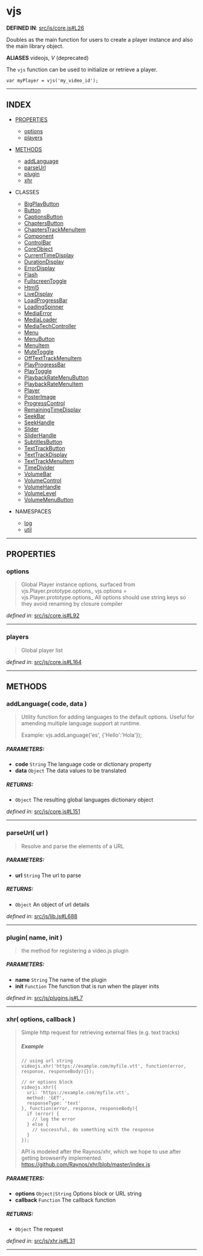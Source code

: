 <!-- GENERATED FROM SOURCE -->

# vjs

__DEFINED IN__: [src/js/core.js#L26](https://github.com/videojs/video.js/blob/master/src/js/core.js#L26)  

Doubles as the main function for users to create a player instance and also
the main library object.

**ALIASES** videojs, _V_ (deprecated)

The `vjs` function can be used to initialize or retrieve a player.

    var myPlayer = vjs('my_video_id');

---

## INDEX

- [PROPERTIES](#properties)
  - [options](#options)
  - [players](#players)

- [METHODS](#methods)
  - [addLanguage](#addlanguage-code-data-)
  - [parseUrl](#parseurl-url-)
  - [plugin](#plugin-name-init-)
  - [xhr](#xhr-options-callback-)

- CLASSES
  - [BigPlayButton](vjs.BigPlayButton.md)
  - [Button](vjs.Button.md)
  - [CaptionsButton](undefined.md)
  - [ChaptersButton](undefined.md)
  - [ChaptersTrackMenuItem](undefined.md)
  - [Component](vjs.Component.md)
  - [ControlBar](vjs.ControlBar.md)
  - [CoreObject](vjs.CoreObject.md)
  - [CurrentTimeDisplay](vjs.CurrentTimeDisplay.md)
  - [DurationDisplay](vjs.DurationDisplay.md)
  - [ErrorDisplay](vjs.ErrorDisplay.md)
  - [Flash](vjs.Flash.md)
  - [FullscreenToggle](vjs.FullscreenToggle.md)
  - [Html5](vjs.Html5.md)
  - [LiveDisplay](vjs.LiveDisplay.md)
  - [LoadProgressBar](vjs.LoadProgressBar.md)
  - [LoadingSpinner](vjs.LoadingSpinner.md)
  - [MediaError](vjs.MediaError.md)
  - [MediaLoader](vjs.MediaLoader.md)
  - [MediaTechController](undefined.md)
  - [Menu](vjs.Menu.md)
  - [MenuButton](vjs.MenuButton.md)
  - [MenuItem](vjs.MenuItem.md)
  - [MuteToggle](vjs.MuteToggle.md)
  - [OffTextTrackMenuItem](undefined.md)
  - [PlayProgressBar](vjs.PlayProgressBar.md)
  - [PlayToggle](vjs.PlayToggle.md)
  - [PlaybackRateMenuButton](vjs.PlaybackRateMenuButton.md)
  - [PlaybackRateMenuItem](vjs.PlaybackRateMenuItem.md)
  - [Player](vjs.Player.md)
  - [PosterImage](vjs.PosterImage.md)
  - [ProgressControl](vjs.ProgressControl.md)
  - [RemainingTimeDisplay](vjs.RemainingTimeDisplay.md)
  - [SeekBar](vjs.SeekBar.md)
  - [SeekHandle](vjs.SeekHandle.md)
  - [Slider](vjs.Slider.md)
  - [SliderHandle](vjs.SliderHandle.md)
  - [SubtitlesButton](undefined.md)
  - [TextTrackButton](undefined.md)
  - [TextTrackDisplay](undefined.md)
  - [TextTrackMenuItem](undefined.md)
  - [TimeDivider](vjs.TimeDivider.md)
  - [VolumeBar](vjs.VolumeBar.md)
  - [VolumeControl](vjs.VolumeControl.md)
  - [VolumeHandle](vjs.VolumeHandle.md)
  - [VolumeLevel](vjs.VolumeLevel.md)
  - [VolumeMenuButton](vjs.VolumeMenuButton.md)

- NAMESPACES
  - [log](vjs.log.md)
  - [util](vjs.util.md)

---

## PROPERTIES

### options
> Global Player instance options, surfaced from vjs.Player.prototype.options_
> vjs.options = vjs.Player.prototype.options_
> All options should use string keys so they avoid
> renaming by closure compiler

_defined in_: [src/js/core.js#L92](https://github.com/videojs/video.js/blob/master/src/js/core.js#L92)

---

### players
> Global player list

_defined in_: [src/js/core.js#L164](https://github.com/videojs/video.js/blob/master/src/js/core.js#L164)

---

## METHODS

### addLanguage( code, data )
> Utility function for adding languages to the default options. Useful for
> amending multiple language support at runtime.
> 
> Example: vjs.addLanguage('es', {'Hello':'Hola'});

##### PARAMETERS: 
* __code__ `String` The language code or dictionary property
* __data__ `Object` The data values to be translated

##### RETURNS: 
* `Object` The resulting global languages dictionary object

_defined in_: [src/js/core.js#L151](https://github.com/videojs/video.js/blob/master/src/js/core.js#L151)

---

### parseUrl( url )
> Resolve and parse the elements of a URL

##### PARAMETERS: 
* __url__ `String` The url to parse

##### RETURNS: 
* `Object` An object of url details

_defined in_: [src/js/lib.js#L688](https://github.com/videojs/video.js/blob/master/src/js/lib.js#L688)

---

### plugin( name, init )
> the method for registering a video.js plugin

##### PARAMETERS: 
* __name__ `String` The name of the plugin
* __init__ `Function` The function that is run when the player inits

_defined in_: [src/js/plugins.js#L7](https://github.com/videojs/video.js/blob/master/src/js/plugins.js#L7)

---

### xhr( options, callback )
> Simple http request for retrieving external files (e.g. text tracks)
> 
> ##### Example
> 
>     // using url string
>     videojs.xhr('https://example.com/myfile.vtt', function(error, response, responseBody){});
> 
>     // or options block
>     videojs.xhr({
>       uri: 'https://example.com/myfile.vtt',
>       method: 'GET',
>       responseType: 'text'
>     }, function(error, response, responseBody){
>       if (error) {
>         // log the error
>       } else {
>         // successful, do something with the response
>       }
>     });
> 
> 
> API is modeled after the Raynos/xhr, which we hope to use after
> getting browserify implemented.
> https://github.com/Raynos/xhr/blob/master/index.js

##### PARAMETERS: 
* __options__ `Object|String` Options block or URL string
* __callback__ `Function` The callback function

##### RETURNS: 
* `Object` The request

_defined in_: [src/js/xhr.js#L31](https://github.com/videojs/video.js/blob/master/src/js/xhr.js#L31)

---

